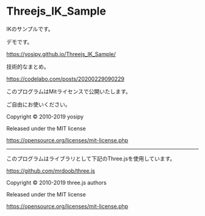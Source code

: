 # Threejs_IK_Sample

IKのサンプルです。


デモです。

https://yosipy.github.io/Threejs_IK_Sample/


技術的なまとめ。

https://codelabo.com/posts/20200229090229

このプログラムはMitライセンスで公開いたします。

ご自由にお使いください。

Copyright © 2010-2019 yosipy

Released under the MIT license

https://opensource.org/licenses/mit-license.php

***********************************************************


このプログラムはライブラリとして下記のThree.jsを使用しています。

https://github.com/mrdoob/three.js

Copyright © 2010-2019 three.js authors

Released under the MIT license

https://opensource.org/licenses/mit-license.php




